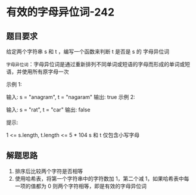 # 有效的字母异位词-242

## 题目要求

给定两个字符串 s 和 t ，编写一个函数来判断 t 是否是 s 的
字母异位词

`字母异位词`：字母异位词是通过重新排列不同单词或短语的字母而形成的单词或短语，并使用所有原字母一次

示例 1:

输入: s = "anagram", t = "nagaram"
输出: true
示例 2:

输入: s = "rat", t = "car"
输出: false

提示:

1 <= s.length, t.length <= 5 \* 104
s 和 t 仅包含小写字母

## 解题思路

1. 排序后比较两个字符是否相等
2. 使用哈希表，将第一个字符串中的字符数加 1，第二个减 1，如果哈希表中每一项的值都为 0 则两个字符相等，即是有效的字母异位词
